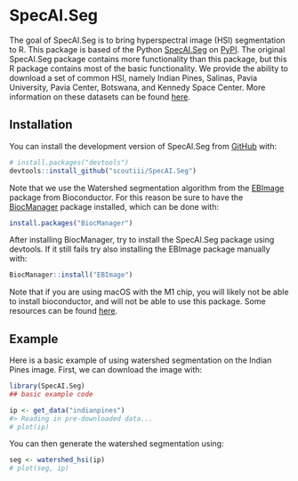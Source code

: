 
<!-- README.md is generated from README.Rmd. Please edit that file -->

# SpecAI.Seg

<!-- badges: start -->
<!-- badges: end -->

The goal of SpecAI.Seg is to bring hyperspectral image (HSI)
segmentation to R. This package is based of the Python
[SpecAI.Seg](https://github.com/lanl/SpecAI.Seg) on
[PyPI](https://pypi.org/project/SpecAI.Seg/). The original SpecAI.Seg
package contains more functionality than this package, but this R
package contains most of the basic functionality. We provide the ability
to download a set of common HSI, namely Indian Pines, Salinas, Pavia
University, Pavia Center, Botswana, and Kennedy Space Center. More
information on these datasets can be found
[here](https://www.ehu.eus/ccwintco/index.php?title=Hyperspectral_Remote_Sensing_Scenes).

## Installation

You can install the development version of SpecAI.Seg from
[GitHub](https://github.com/) with:

``` r
# install.packages("devtools")
devtools::install_github("scoutiii/SpecAI.Seg")
```

Note that we use the Watershed segmentation algorithm from the
[EBImage](https://bioconductor.org/packages/release/bioc/html/EBImage.html)
package from Bioconductor. For this reason be sure to have the
[BiocManager](https://www.bioconductor.org/install/) package installed,
which can be done with:

``` r
install.packages("BiocManager")
```

After installing BiocManager, try to install the SpecAI.Seg package
using devtools. If it still fails try also installing the EBImage
package manually with:

``` r
BiocManager::install("EBImage")
```

Note that if you are using macOS with the M1 chip, you will likely not
be able to install bioconductor, and will not be able to use this
package. Some resources can be found
[here](https://support.bioconductor.org/p/9137290/).

## Example

Here is a basic example of using watershed segmentation on the Indian
Pines image. First, we can download the image with:

``` r
library(SpecAI.Seg)
## basic example code

ip <- get_data("indianpines")
#> Reading in pre-downloaded data...
# plot(ip)
```

You can then generate the watershed segmentation using:

``` r
seg <- watershed_hsi(ip)
# plot(seg, ip)
```
